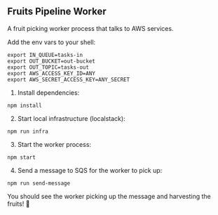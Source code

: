 ## Fruits Pipeline Worker

A fruit picking worker process that talks to AWS services.

Add the env vars to your shell:

```
export IN_QUEUE=tasks-in
export OUT_BUCKET=out-bucket
export OUT_TOPIC=tasks-out
export AWS_ACCESS_KEY_ID=ANY
export AWS_SECRET_ACCESS_KEY=ANY_SECRET
```

1. Install dependencies:

```
npm install
```

2. Start local infrastructure (localstack):

```
npm run infra
```

3. Start the worker process:

```
npm start
```

4. Send a message to SQS for the worker to pick up:

```
npm run send-message
```

You should see the worker picking up the message and harvesting the fruits! 🍓
